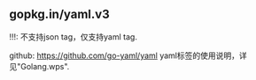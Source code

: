 ## gopkg.in/yaml.v3
!!!: 不支持json tag，仅支持yaml tag.

github: https://github.com/go-yaml/yaml
yaml标签的使用说明，详见"Golang.wps".
